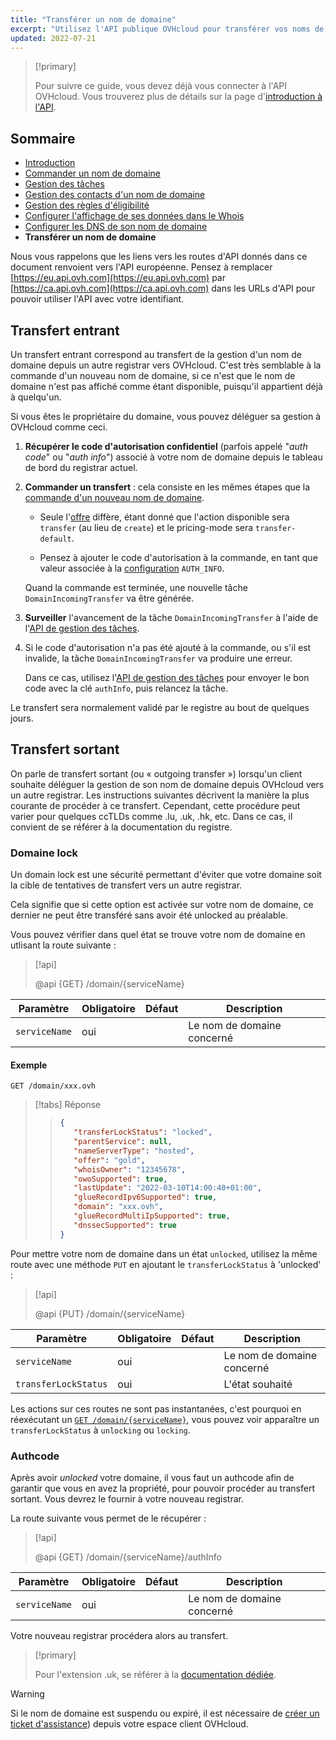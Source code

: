 ```yaml
---
title: "Transférer un nom de domaine"
excerpt: "Utilisez l'API publique OVHcloud pour transférer vos noms de domaines"
updated: 2022-07-21
---
```



<!-- Rappel à mettre au début de chaque page -->

> [!primary]
>
> Pour suivre ce guide, vous devez déjà vous connecter à l'API OVHcloud. Vous trouverez plus de détails sur la page d'[introduction à l'API](/pages/web_cloud/domains/api_domain_intro).

<!-- Begin TOC -->

## Sommaire

- [Introduction](/pages/web_cloud/domains/api_domain_intro)
- [Commander un nom de domaine](/pages/web_cloud/domains/api_domain_order)
- [Gestion des tâches](/pages/web_cloud/domains/api_domain_tasks)
- [Gestion des contacts d'un nom de domaine](/pages/web_cloud/domains/api_domain_contacts)
- [Gestion des règles d'éligibilité](/pages/web_cloud/domains/api_domain_rules)
- [Configurer l'affichage de ses données dans le Whois](/pages/web_cloud/domains/api_domain_whois)
- [Configurer les DNS de son nom de domaine](/pages/web_cloud/domains/api_domain_dns)
- **Transférer un nom de domaine**
<!-- End TOC -->

<!-- Rappel à mettre au début de chaque page CA/US/AU/ASIA/SG (API CA) -->

Nous vous rappelons que les liens vers les routes d'API donnés dans ce document renvoient vers l'API européenne.
Pensez à remplacer [https://eu.api.ovh.com](https://eu.api.ovh.com) par [https://ca.api.ovh.com](https://ca.api.ovh.com) dans les URLs d'API pour pouvoir utiliser l'API avec votre identifiant.

## Transfert entrant

Un transfert entrant correspond au transfert de la gestion d'un nom de domaine depuis un autre registrar vers OVHcloud.
C'est très semblable à la commande d'un nouveau nom de domaine, si ce n'est que le nom de domaine n'est pas affiché comme étant disponible, puisqu'il appartient déjà à quelqu'un.

Si vous êtes le propriétaire du domaine, vous pouvez déléguer sa gestion à OVHcloud comme ceci.

1. **Récupérer le code d'autorisation confidentiel** (parfois appelé "_auth code_" ou "_auth info_") associé à votre nom de domaine depuis le tableau de bord du registrar actuel.

2. **Commander un transfert** : cela consiste en les mêmes étapes que la [commande d'un nouveau nom de domaine](/pages/web_cloud/domains/api_domain_order).

    - Seule l'[offre](/pages/web_cloud/domains/api_domain_order#fetch-available-offers) diffère, étant donné que l'action disponible sera `transfer` (au lieu de `create`) et le pricing-mode sera `transfer-default`.

    - Pensez à ajouter le code d'autorisation à la commande, en tant que valeur associée à la [configuration](/pages/web_cloud/domains/api_domain_order#add-configuration) `AUTH_INFO`.

    Quand la commande est terminée, une nouvelle tâche `DomainIncomingTransfer` va être générée.

3. **Surveiller** l'avancement de la tâche `DomainIncomingTransfer` à l'aide de l'[API de gestion des tâches](/pages/web_cloud/domains/api_domain_tasks#view-pending-tasks).

4. Si le code d'autorisation n'a pas été ajouté à la commande, ou s'il est invalide, la tâche `DomainIncomingTransfer` va produire une erreur.

    Dans ce cas, utilisez l'[API de gestion des tâches](/pages/web_cloud/domains/api_domain_tasks#fix-and-relaunch-a-task-in-error) pour envoyer le bon code avec la clé `authInfo`, puis relancez la tâche.

Le transfert sera normalement validé par le registre au bout de quelques jours.

## Transfert sortant

On parle de transfert sortant (ou « outgoing transfer ») lorsqu'un client souhaite déléguer la gestion de son nom de domaine depuis OVHcloud vers un autre registrar. Les instructions suivantes décrivent la manière la plus courante de procéder à ce transfert. Cependant, cette procédure peut varier pour quelques ccTLDs comme .lu, .uk, .hk, etc.
Dans ce cas, il convient de se référer à la documentation du registre.

### Domaine lock

Un domain lock est une sécurité permettant d'éviter que votre domaine soit la cible de tentatives de transfert vers un autre registrar.

Cela signifie que si cette option est activée sur votre nom de domaine, ce dernier ne peut être transféré sans avoir été unlocked au préalable.

Vous pouvez vérifier dans quel état se trouve votre nom de domaine en utlisant la route suivante :

> [!api]
>
> @api {GET} /domain/{serviceName}

| Paramètre     | Obligatoire | Défaut | Description                |
| ------------- | ----------- | ------ | -------------------------- |
| `serviceName` | oui         |        | Le nom de domaine concerné |

#### Exemple

```text
GET /domain/xxx.ovh
```

<!-- prettier-ignore -->
> [!tabs]
> Réponse
>> ```json
>> {
>>    "transferLockStatus": "locked",
>>    "parentService": null,
>>    "nameServerType": "hosted",
>>    "offer": "gold",
>>    "whoisOwner": "12345678",
>>    "owoSupported": true,
>>    "lastUpdate": "2022-03-10T14:00:40+01:00",
>>    "glueRecordIpv6Supported": true,
>>    "domain": "xxx.ovh",
>>    "glueRecordMultiIpSupported": true,
>>    "dnssecSupported": true
>>}
>> ```

Pour mettre votre nom de domaine dans un état `unlocked`, utilisez la même route avec une méthode `PUT` en ajoutant le `transferLockStatus` à 'unlocked' :

> [!api]
>
> @api {PUT} /domain/{serviceName}

| Paramètre            | Obligatoire | Défaut | Description                |
| -------------------- | ----------- | ------ | -------------------------- |
| `serviceName`        | oui         |        | Le nom de domaine concerné |
| `transferLockStatus` | oui         |        | L'état souhaité            |

Les actions sur ces routes ne sont pas instantanées, c'est pourquoi en réexécutant un [`GET /domain/{serviceName}`](https://api.ovh.com/console/#/domain/%7BserviceName%7D~GET), vous pouvez voir apparaître un `transferLockStatus` à `unlocking` ou `locking`.

### Authcode

Après avoir *unlocked* votre domaine, il vous faut un authcode afin de garantir que vous en avez la propriété, pour pouvoir procéder au transfert sortant. Vous devrez le fournir à votre nouveau registrar.

La route suivante vous permet de le récupérer :

> [!api]
>
> @api {GET} /domain/{serviceName}/authInfo

| Paramètre     | Obligatoire | Défaut | Description                |
| ------------- | ----------- | ------ | -------------------------- |
| `serviceName` | oui         |        | Le nom de domaine concerné |

Votre nouveau registrar procédera alors au transfert.

> [!primary]
>
> Pour l'extension .uk, se référer à la [documentation dédiée](/pages/web_cloud/domains/transfer_incoming_couk).

> [!warning]
>
> Si le nom de domaine est suspendu ou expiré, il est nécessaire de [créer un ticket d'assistance](https://ca.ovh.com/manager/dedicated/#/support/tickets/new)) depuis votre espace client OVHcloud.
